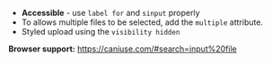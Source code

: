- **Accessible** - use `label for` and `sinput` properly
- To allows multiple files to be selected, add the `multiple` attribute.
- Styled upload using the `visibility hidden`

**Browser support:**
https://caniuse.com/#search=input%20file
